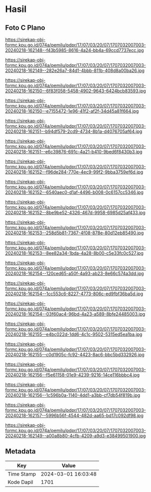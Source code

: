 # Hasil

## Foto C Plano

https://sirekap-obj-formc.kpu.go.id/074a/pemilu/pdpr/17/07/03/20/07/1707032007003-20240218-162148--f43b5985-8616-4a24-bb4a-69ccd7737ecc.jpg

https://sirekap-obj-formc.kpu.go.id/074a/pemilu/pdpr/17/07/03/20/07/1707032007003-20240218-162149--282e26a7-84d1-4bbb-811b-408d8a00ba26.jpg

https://sirekap-obj-formc.kpu.go.id/074a/pemilu/pdpr/17/07/03/20/07/1707032007003-20240218-162150--6f83f058-5458-4902-9643-6424bcb83593.jpg

https://sirekap-obj-formc.kpu.go.id/074a/pemilu/pdpr/17/07/03/20/07/1707032007003-20240218-162150--e7155472-1e96-41f2-af2f-34d45a81f664.jpg

https://sirekap-obj-formc.kpu.go.id/074a/pemilu/pdpr/17/07/03/20/07/1707032007003-20240218-162151--b94df579-2cd9-4734-8b1a-d4076705af64.jpg

https://sirekap-obj-formc.kpu.go.id/074a/pemilu/pdpr/17/07/03/20/07/1707032007003-20240218-162151--e6c39876-691c-4a21-b410-9bed6f8430b3.jpg

https://sirekap-obj-formc.kpu.go.id/074a/pemilu/pdpr/17/07/03/20/07/1707032007003-20240218-162152--f96de284-770e-4ec9-99f2-9bba3759ef6d.jpg

https://sirekap-obj-formc.kpu.go.id/074a/pemilu/pdpr/17/07/03/20/07/1707032007003-20240218-162152--6540aec0-d1af-4496-b008-0c6157cc5346.jpg

https://sirekap-obj-formc.kpu.go.id/074a/pemilu/pdpr/17/07/03/20/07/1707032007003-20240218-162152--8be9be52-4326-467d-9958-6985d25af433.jpg

https://sirekap-obj-formc.kpu.go.id/074a/pemilu/pdpr/17/07/03/20/07/1707032007003-20240218-162153--258d5b81-7367-4f08-878e-80d12eb85490.jpg

https://sirekap-obj-formc.kpu.go.id/074a/pemilu/pdpr/17/07/03/20/07/1707032007003-20240218-162153--8ee82a34-1bda-4a28-8b00-c5e33fc0c527.jpg

https://sirekap-obj-formc.kpu.go.id/074a/pemilu/pdpr/17/07/03/20/07/1707032007003-20240218-162154--120ced65-a50f-4a93-ab23-8e66c574a3dd.jpg

https://sirekap-obj-formc.kpu.go.id/074a/pemilu/pdpr/17/07/03/20/07/1707032007003-20240218-162154--1cc553c6-8227-4773-806c-ed9fbf36ba5d.jpg

https://sirekap-obj-formc.kpu.go.id/074a/pemilu/pdpr/17/07/03/20/07/1707032007003-20240218-162154--03f60ac4-96bd-4a23-a589-8bfe24485003.jpg

https://sirekap-obj-formc.kpu.go.id/074a/pemilu/pdpr/17/07/03/20/07/1707032007003-20240218-162155--e4bc022d-1dd6-4c1c-9502-5315ed5ea1ba.jpg

https://sirekap-obj-formc.kpu.go.id/074a/pemilu/pdpr/17/07/03/20/07/1707032007003-20240218-162155--c0d1905c-fc92-4423-8ac6-bbc5bd332926.jpg

https://sirekap-obj-formc.kpu.go.id/074a/pemilu/pdpr/17/07/03/20/07/1707032007003-20240218-162156--f5e61158-01e9-4239-9216-14ce116bbbc4.jpg

https://sirekap-obj-formc.kpu.go.id/074a/pemilu/pdpr/17/07/03/20/07/1707032007003-20240218-162156--1c596b0a-1140-4dd1-a3bb-cf7db54f819b.jpg

https://sirekap-obj-formc.kpu.go.id/074a/pemilu/pdpr/17/07/03/20/07/1707032007003-20240218-162157--5996b56f-4544-482d-aa65-bd17c092df98.jpg

https://sirekap-obj-formc.kpu.go.id/074a/pemilu/pdpr/17/07/03/20/07/1707032007003-20240218-162149--a00a8b80-4cfb-4209-a9d3-e38499501900.jpg


## Metadata

| Key        | Value               |
| ---------- | ------------------- |
| Time Stamp | 2024-03-01 16:03:48 |
| Kode Dapil | 1701                |



